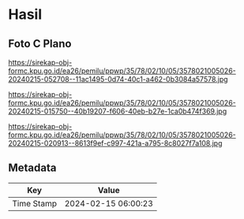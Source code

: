 # Hasil

## Foto C Plano

https://sirekap-obj-formc.kpu.go.id/ea26/pemilu/ppwp/35/78/02/10/05/3578021005026-20240215-052708--11ac1495-0d74-40c1-a462-0b3084a57578.jpg

https://sirekap-obj-formc.kpu.go.id/ea26/pemilu/ppwp/35/78/02/10/05/3578021005026-20240215-015750--40b19207-f606-40eb-b27e-1ca0b474f369.jpg

https://sirekap-obj-formc.kpu.go.id/ea26/pemilu/ppwp/35/78/02/10/05/3578021005026-20240215-020913--8613f9ef-c997-421a-a795-8c8027f7a108.jpg


## Metadata

| Key        | Value               |
| ---------- | ------------------- |
| Time Stamp | 2024-02-15 06:00:23 |




